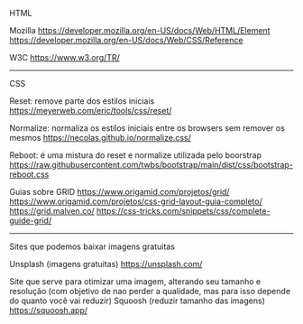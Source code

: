 HTML

Mozilla
https://developer.mozilla.org/en-US/docs/Web/HTML/Element
https://developer.mozilla.org/en-US/docs/Web/CSS/Reference

W3C
https://www.w3.org/TR/

---

CSS

Reset: remove parte dos estilos iniciais
https://meyerweb.com/eric/tools/css/reset/

Normalize: normaliza os estilos iniciais entre os browsers sem remover os mesmos
https://necolas.github.io/normalize.css/

Reboot: é uma mistura do reset e normalize utilizada pelo boorstrap
https://raw.githubusercontent.com/twbs/bootstrap/main/dist/css/bootstrap-reboot.css

Guias sobre GRID
https://www.origamid.com/projetos/grid/
https://www.origamid.com/projetos/css-grid-layout-guia-completo/
https://grid.malven.co/
https://css-tricks.com/snippets/css/complete-guide-grid/

---

Sites que podemos baixar imagens gratuitas

Unsplash (imagens gratuitas)
https://unsplash.com/

Site que serve para otimizar uma imagem, alterando seu tamanho e resolução (com objetivo de nao perder a qualidade, mas para isso depende do quanto você vai reduzir)
Squoosh (reduzir tamanho das imagens)
https://squoosh.app/
